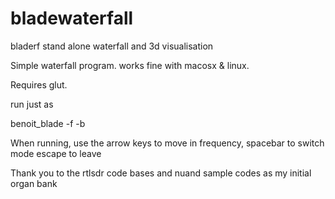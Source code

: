 bladewaterfall
==============

bladerf stand alone waterfall and 3d visualisation


Simple waterfall program. works fine with macosx & linux.

Requires glut.

run just as

benoit_blade -f <frequency in hz> -b <bandwidth in Mhz>


When running, use the arrow keys to move in frequency, 
spacebar to switch mode
escape to leave


Thank you to the rtlsdr code bases and nuand sample codes as my initial organ bank
